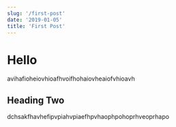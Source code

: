 ```yaml
---
slug: '/first-post'
date: '2019-01-05'
title: 'First Post'
---
```


# Hello

avihafioheiovhioafhvoifhohaiovheaiofvhioavh

## Heading Two

dchsakfhavhefipvpiahvpiaefhpvhaophpohoprhveoprhapo

